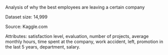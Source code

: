 
Analysis of why the best employees are leaving a certain company

Dataset size: 14,999

Source: Kaggle.com

Attributes: satisfaction level, evaluation, number of projects, average monthly hours, time spent at the company, work accident, left, promotion in the last 5 years, department, salary.
